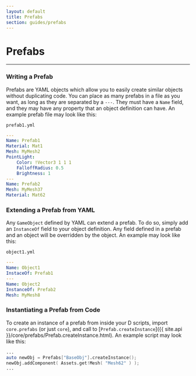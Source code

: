 ```yaml
---
layout: default
title: Prefabs
section: guides/prefabs
---
```

# Prefabs
---

### Writing a Prefab

Prefabs are YAML objects which allow you to easily create similar objects
without duplicating code. You can place as many prefabs in a file as you want,
as long as they are separated by a `---`. They must have a `Name` field,
and they may have any property that an object definition can have. An example
prefab file may look like this:

`prefab1.yml`
```yaml
---
Name: Prefab1
Material: Mat1
Mesh: MyMesh2
PointLight:
    Color: !Vector3 1 1 1
    FalloffRadius: 0.5
    Brightness: 1
---
Name: Prefab2
Mesh: MyMesh37
Material: Mat62
```

### Extending a Prefab from YAML

Any `GameObject` defined by YAML can extend a prefab. To do so, simply add an
`InstanceOf` field to your object definition. Any field defined
in a prefab and an object will be overridden by the object. An example may look
like this:

`object1.yml`
```yaml
---
Name: Object1
InstaceOf: Prefab1
---
Name: Object2
InstanceOf: Prefab2
Mesh: MyMesh8
```

### Instantiating a Prefab from Code

To create an instance of a prefab from inside your D scripts, import
`core.prefabs` (or just `core`), and call to
[`Prefab.createInstance`]({{ site.api }}/core/prefabs/Prefab.createInstance.html).
An example script may look like this:

```d
...
auto newObj = Prefabs["BaseObj"].createInstance();
newObj.addComponent( Assets.get!Mesh( "Mesh62" ) );
...
```
